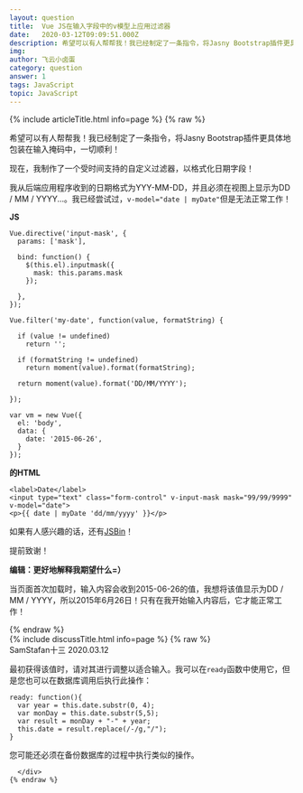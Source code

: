 ```yaml
---
layout: question
title:  Vue JS在输入字段中的v模型上应用过滤器
date:   2020-03-12T09:09:51.000Z
description: 希望可以有人帮帮我！我已经制定了一条指令，将Jasny Bootstrap插件更具体地包装在输入掩码中，一切顺利！现在，我制作了一个受时间支持的自定义...
img: 
author: 飞云小卤蛋
category: question
answer: 1
tags: JavaScript
topic: JavaScript
---
```

<div class="article-root">
  <div class="article">
    {% include articleTitle.html info=page %}
    {% raw %}
    <div class="article-content"><p><font style="vertical-align: inherit;"><font style="vertical-align: inherit;">希望可以有人帮帮我！</font><font style="vertical-align: inherit;">我已经制定了一条指令，将Jasny Bootstrap插件更具体地包装在输入掩码中，一切顺利！</font></font></p>

<p><font style="vertical-align: inherit;"><font style="vertical-align: inherit;">现在，我制作了一个受时间支持的自定义过滤器，以格式化日期字段！</font></font></p>

<p><font style="vertical-align: inherit;"><font style="vertical-align: inherit;">我从后端应用程序收到的日期格式为YYY-MM-DD，并且必须在视图上显示为DD / MM / YYYY...。我已经尝试过，</font></font><code>v-model="date | myDate"</code><font style="vertical-align: inherit;"><font style="vertical-align: inherit;">但是无法正常工作！</font></font></p>

<p><strong><font style="vertical-align: inherit;"><font style="vertical-align: inherit;">JS</font></font></strong></p>

<pre><code>Vue.directive('input-mask', {<font></font>
  params: ['mask'],<font></font>
<font></font>
  bind: function() {<font></font>
    $(this.el).inputmask({<font></font>
      mask: this.params.mask<font></font>
    });<font></font>
<font></font>
  },<font></font>
});<font></font>
<font></font>
Vue.filter('my-date', function(value, formatString) {<font></font>
<font></font>
  if (value != undefined)<font></font>
    return '';<font></font>
<font></font>
  if (formatString != undefined)<font></font>
    return moment(value).format(formatString);<font></font>
<font></font>
  return moment(value).format('DD/MM/YYYY');<font></font>
<font></font>
});<font></font>
<font></font>
var vm = new Vue({<font></font>
  el: 'body',<font></font>
  data: {<font></font>
    date: '2015-06-26',<font></font>
  }<font></font>
});<font></font>
</code></pre>

<p><strong><font style="vertical-align: inherit;"><font style="vertical-align: inherit;">的HTML</font></font></strong></p>

<pre><code>&lt;label&gt;Date&lt;/label&gt;<font></font>
&lt;input type="text" class="form-control" v-input-mask mask="99/99/9999" v-model="date"&gt;<font></font>
&lt;p&gt;{{ date | myDate 'dd/mm/yyyy' }}&lt;/p&gt;<font></font>
</code></pre>

<p><font style="vertical-align: inherit;"><font style="vertical-align: inherit;">如果有人感兴趣的话，</font><font style="vertical-align: inherit;">还有</font></font><a href="https://jsbin.com/yayuyo/edit?html,js,output" rel="noreferrer"><font style="vertical-align: inherit;"><font style="vertical-align: inherit;">JSBin</font></font></a><font style="vertical-align: inherit;"><font style="vertical-align: inherit;">！</font></font></p>

<p><font style="vertical-align: inherit;"><font style="vertical-align: inherit;">提前致谢！</font></font></p>

<p><strong><font style="vertical-align: inherit;"><font style="vertical-align: inherit;">编辑：更好地解释我期望什么=）</font></font></strong></p>

<p><font style="vertical-align: inherit;"><font style="vertical-align: inherit;">当页面首次加载时，输入内容会收到2015-06-26的值，我想将该值显示为DD / MM / YYYY，所以2015年6月26日！</font><font style="vertical-align: inherit;">只有在我开始输入内容后，它才能正常工作！</font></font></p></div>
    {% endraw %}
  </div>

  <div class="discuss-wrapper">
    {% include discussTitle.html info=page %}
    {% raw %}
    <div class="discuss-item">
        <div class="discuss-parent">
          <div class="discuss-meta">
            <span class="discuss-user">SamStafan十三</span>
            <span class="discuss-time">2020.03.12</span>
          </div>
          <div class="discuss-comment"><p><font style="vertical-align: inherit;"><font style="vertical-align: inherit;">最初获得该值时，请对其进行调整以适合输入。</font><font style="vertical-align: inherit;">我可以在</font></font><code>ready</code><font style="vertical-align: inherit;"><font style="vertical-align: inherit;">函数中使用它，但是您也可以在数据库调用后执行此操作：</font></font></p>

<pre><code>ready: function(){    <font></font>
  var year = this.date.substr(0, 4);<font></font>
  var monDay = this.date.substr(5,5);<font></font>
  var result = monDay + "-" + year;<font></font>
  this.date = result.replace(/-/g,"/");<font></font>
}<font></font>
</code></pre>

<p><font style="vertical-align: inherit;"><font style="vertical-align: inherit;">您可能还必须在备份数据库的过程中执行类似的操作。</font></font></p></div>
        </div>
        
      </div>
    {% endraw %}
  </div>
<div>
